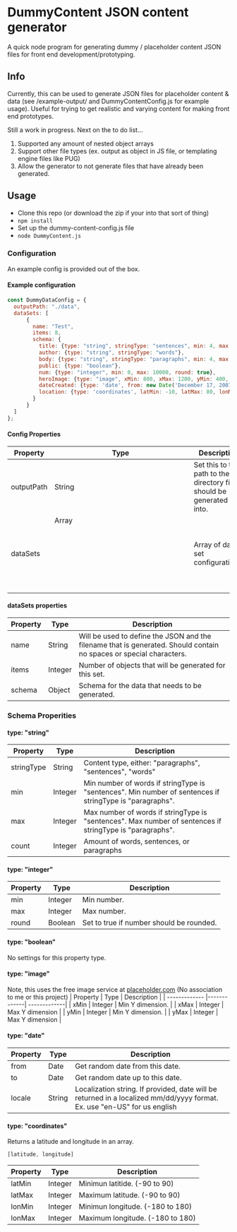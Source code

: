 # DummyContent JSON content generator
A quick node program for generating dummy / placeholder content JSON files for front end development/prototyping.

## Info
Currently, this can be used to generate JSON files for placeholder content & data (see /example-output/ and DummyContentConfig.js for example usage). Useful for trying to get realistic and varying content for making front end prototypes.

Still a work in progress. Next on the to do list...
1. Supported any amount of nested object arrays 
2. Support other file types (ex. output as object in JS file, or templating engine files like PUG)
3. Allow the generator to not generate files that have already been generated.

## Usage
- Clone this repo (or download the zip if your into that sort of thing)
- `npm install`
- Set up the dummy-content-config.js file
- `node DummyContent.js`

### Configuration
An example config is provided out of the box.

#### Example configuration
``` javascript
const DummyDataConfig = {
  outputPath: "./data",
  dataSets: [
	  {
		name: "Test",
		items: 8,
		schema: {
		  title: {type: "string", stringType: "sentences", min: 4, max: 8},
		  author: {type: "string", stringType: "words"},
		  body: {type: "string", stringType: "paragraphs", min: 4, max: 12, count: (Math.random() * 12) + 3},
		  public: {type: "boolean"},
		  num: {type: "integer", min: 0, max: 10000, round: true},
		  heroImage: {type: "image", xMin: 800, xMax: 1200, yMin: 400, yMax: 600},
		  dateCreated: {type: 'date', from: new Date('December 17, 2007'), to: new Date('December 17, 2018'), locale: 'en-US'},
		  location: {type: 'coordinates', latMin: -10, latMax: 80, lonMin: -60, lonMax: 145}
		}
	  }
  ]
};
```

#### Config Properties
| Property      | Type          | Description  |
| ------------- |---------------| -------------|
| outputPath    | String        | Set this to the path to the directory files should be generated into.|
| dataSets      | Array<Object> | Array of data set configurations.|

#### dataSets properties
| Property      | Type        | Description  |
| ------------- |-------------| -------------|
| name          | String      | Will be used to define the JSON and the filename that is generated. Should contain no spaces or special characters.|
| items         | Integer     | Number of objects that will be generated for this set. |
| schema        | Object      | Schema for the data that needs to be generated. |

### Schema Properities
#### type: "string"
| Property      | Type       | Description  |
| ------------- |------------| -------------|
| stringType    | String     | Content type, either: "paragraphs", "sentences", "words" |
| min           | Integer    | Min number of words if stringType is "sentences". Min number of sentences if stringType is "paragraphs". |
| max           | Integer    | Max number of words if stringType is "sentences". Max number of sentences if stringType is "paragraphs". |
| count         | Integer    | Amount of words, sentences, or paragraphs |
#### type: "integer"
| Property      | Type        | Description  |
| ------------- |-------------| -------------|
| min           | Integer     | Min number. |
| max           | Integer     | Max number. |
| round         | Boolean     | Set to true if number should be rounded. |
#### type: "boolean"
No settings for this property type.
#### type: "image"
Note, this uses the free image service at [placeholder.com](https://placeholder.com/) (No association to me or this project)
| Property      | Type        | Description  |
| ------------- |-------------| -------------|
| xMin          | Integer     | Min Y dimension. |
| xMax          | Integer     | Max Y dimension |
| yMin          | Integer     | Min Y dimension. |
| yMax          | Integer     | Max Y dimension |
#### type: "date"
| Property      | Type        | Description  |
| ------------- |-------------| -------------|
| from          | Date        | Get random date from this date. |
| to            | Date        | Get random date up to this date. |
| locale        | String      | Localization string. If provided, date will be returned in a localized mm/dd/yyyy format. Ex. use "en-US" for us english |
#### type: "coordinates"
Returns a latitude and longitude in an array. 
``` javascript
[latitude, longitude]
```
| Property      | Type        | Description  |
| ------------- |-------------| -------------|
| latMin        | Integer     | Minimun latitide. (-90 to 90) |
| latMax        | Integer     | Maximum latitude. (-90 to 90) |
| lonMin        | Integer     | Minimun longitude. (-180 to 180) |
| lonMax        | Integer     | Maximum longitude. (-180 to 180) |
